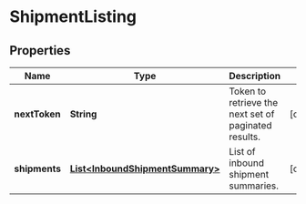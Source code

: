 # ShipmentListing

## Properties
Name | Type | Description | Notes
------------ | ------------- | ------------- | -------------
**nextToken** | **String** | Token to retrieve the next set of paginated results. |  [optional]
**shipments** | [**List&lt;InboundShipmentSummary&gt;**](InboundShipmentSummary.md) | List of inbound shipment summaries. |  [optional]
